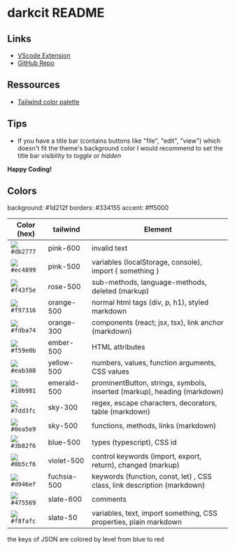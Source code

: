 # darkcit README

## Links
-   [VScode Extension](https://marketplace.visualstudio.com/items?itemName=cit116.darkcit)
-   [GitHub Repo](https://github.com/riedadr/darkCIT)

## Ressources
-   [Tailwind color palette](https://tailwindcss.com/docs/customizing-colors#default-color-palette)

## Tips
-   If you have a title bar (contains buttons like "file", "edit", "view") which doesn't fit the theme's background color I would recommend to set the title bar visibility to _toggle_ or _hidden_

**Happy Coding!**

## Colors

background: #1d212f
borders: #334155
accent: #ff5000

| Color (hex)                                                  | tailwind    | Element                                                                  |
| ------------------------------------------------------------ |------------ | ------------------------------------------------------------------------ |
| ![](https://singlecolorimage.com/get/db2777/32x32) `#db2777` | pink-600    | invalid text                                                             |
| ![](https://singlecolorimage.com/get/ec4899/32x32) `#ec4899` | pink-500    | variables (localStorage, console), import { something }                  |
| ![](https://singlecolorimage.com/get/f43f5e/32x32) `#f43f5e` | rose-500    | sub-methods, language-methods, deleted (markup)                          |
| ![](https://singlecolorimage.com/get/f97316/32x32) `#f97316` | orange-500  | normal html tags (div, p, h1), styled markdown                           |
| ![](https://singlecolorimage.com/get/fdba74/32x32) `#fdba74` | orange-300  | components (react; jsx, tsx), link anchor (markdown)                     |
| ![](https://singlecolorimage.com/get/f59e0b/32x32) `#f59e0b` | ember-500   | HTML attributes                                                          |
| ![](https://singlecolorimage.com/get/eab308/32x32) `#eab308` | yellow-500  | numbers, values, function arguments, CSS values                          |
| ![](https://singlecolorimage.com/get/10b981/32x32) `#10b981` | emerald-500 | prominentButton, strings, symbols, inserted (markup), heading (markdown) |
| ![](https://singlecolorimage.com/get/7dd3fc/32x32) `#7dd3fc` | sky-300     | regex, escape characters, decorators, table (markdown)                   |
| ![](https://singlecolorimage.com/get/0ea5e9/32x32) `#0ea5e9` | sky-500     | functions, methods, links (markdown)                                     |
| ![](https://singlecolorimage.com/get/3b82f6/32x32) `#3b82f6` | blue-500    | types (typescript), CSS id                                               |
| ![](https://singlecolorimage.com/get/8b5cf6/32x32) `#8b5cf6` | violet-500  | control keywords (import, export, return), changed (markup)              |
| ![](https://singlecolorimage.com/get/d946ef/32x32) `#d946ef` | fuchsia-500 | keywords (function, const, let) , CSS class, link description (markdown) |
| ![](https://singlecolorimage.com/get/475569/32x32) `#475569` | slate-600   | comments                                                                 |
| ![](https://singlecolorimage.com/get/f8fafc/32x32) `#f8fafc` | slate-50    | variables, text, import something, CSS properties, plain markdown        |

the keys of JSON are colored by level from blue to red
